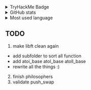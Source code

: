 <details>
  <summary>TryHackMe Badge</summary>
  <br>
  <img src="https://tryhackme-badges.s3.amazonaws.com/Pixailz.png?1" alt="TryHackMe">
</details>
<details>
  <summary>GitHub stats</summary>
  <br>
  <img src="https://github-readme-stats.vercel.app/api?username=Pixailz&theme=chartreuse-dark&show_icons=true">
</details>
<details>
  <summary>Most used language</summary>
  <br>
  <img src="https://github-readme-stats.vercel.app/api/top-langs/?username=Pixailz&theme=chartreuse-dark&layout=compact&langs_count=10">
</details>

## TODO

1. make libft clean again
  - add subfolder to sort all function
  - add atoi_base atol_base atoll_base
  - rewrite all the things :)
2. finish philosophers
3. validate push_swap
